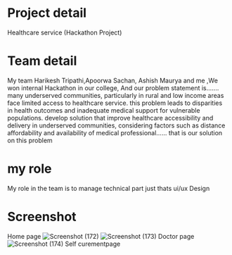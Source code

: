 # Project detail
Healthcare service (Hackathon Project)
 # Team detail
 My team Harikesh Tripathi,Apoorwa Sachan, Ashish Maurya and me ,We won internal Hackathon in our college, And our problem statement is.......
many underserved communities, particularly in rural and low income areas face limited access to healthcare service. this problem leads to disparities in health outcomes and inadequate medical support for vulnerable populations. develop solution that improve healthcare accessibility and delivery in underserved communities, considering factors such as distance affordability and availability of medical professional......
that is our solution on this problem
 # my role 
 My role in the team is to manage technical part just thats ui/ux Design 
 # Screenshot
 Home page
 ![Screenshot (172)](https://github.com/guptaravimp/Healthcare-solution-Hackathon-Project/assets/142169363/3a775b99-92b4-4b45-bb1c-8102bed50ed2)
![Screenshot (173)](https://github.com/guptaravimp/Healthcare-solution-Hackathon-Project/assets/142169363/4bb0dee3-14c4-4bec-8726-e1febd6db881)
Doctor page
![Screenshot (174)](https://github.com/guptaravimp/Healthcare-solution-Hackathon-Project/assets/142169363/b97e5b98-c580-4606-ad8e-cd1eee6f71aa)
Self curementpage 
  
